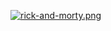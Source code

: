 [![rick-and-morty.png](https://i.postimg.cc/BbCVF3Sc/rick-and-morty.png)](https://rick-and-morty-kkfwhjkb5-zdc999.vercel.app/)
